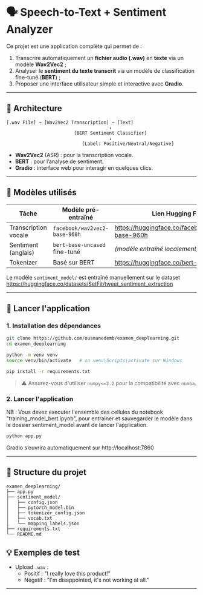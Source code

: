 
# 🗣️ Speech-to-Text + Sentiment Analyzer

Ce projet est une application complète qui permet de :

1. Transcrire automatiquement un **fichier audio (.wav)** en **texte** via un modèle **Wav2Vec2** ;
2. Analyser le **sentiment du texte transcrit** via un modèle de classification fine-tuné (**BERT**) ;
3. Proposer une interface utilisateur simple et interactive avec **Gradio**.

---

## 🧱 Architecture

```
[.wav File] → [Wav2Vec2 Transcription] → [Text]
                                      ↓
                         [BERT Sentiment Classifier]
                                      ↓
                            [Label: Positive/Neutral/Negative]
```

- **Wav2Vec2** (ASR) : pour la transcription vocale.
- **BERT** : pour l’analyse de sentiment.
- **Gradio** : interface web pour interagir en quelques clics.

---

## 🔗 Modèles utilisés

| Tâche                  | Modèle pré-entraîné | Lien Hugging Face |
|------------------------|---------------------|--------------------|
| Transcription vocale   | `facebook/wav2vec2-base-960h` | https://huggingface.co/facebook/wav2vec2-base-960h |
| Sentiment (anglais)    | `bert-base-uncased` fine-tuné | _(modèle entraîné localement)_ |
| Tokenizer              | Basé sur BERT | https://huggingface.co/bert-base-uncased |

Le modèle `sentiment_model/` est entraîné manuellement sur le dataset https://huggingface.co/datasets/SetFit/tweet_sentiment_extraction

---

## 🚀 Lancer l'application

### 1. Installation des dépendances

```bash
git clone https://github.com/ousmanedemb/examen_deeplearning.git
cd examen_deeplearning

python -m venv venv
source venv/bin/activate   # ou venv\Scripts\activate sur Windows

pip install -r requirements.txt
```

> ⚠️ Assurez-vous d'utiliser `numpy<=2.2` pour la compatibilité avec `numba`.

### 2. Lancer l'application
NB : Vous devez executer l'ensemble des cellules du notebook "training_model_bert.ipynb", pour entrainer et sauvegarder le modèle dans le dossier sentiment_model avant de lancer l'application. 
```bash
python app.py
```

Gradio s’ouvrira automatiquement sur http://localhost:7860

---

## 📁 Structure du projet

```
examen_deeplearning/
├── app.py
├── sentiment_model/
│   ├── config.json
│   ├── pytorch_model.bin
│   ├── tokenizer_config.json
│   ├── vocab.txt
│   └── mapping_labels.json
├── requirements.txt
└── README.md
```

## 💡 Exemples de test

- Upload `.wav` :
    - Positif : "I really love this product!"
    - Négatif : "I'm disappointed, it's not working at all."

---
